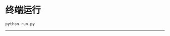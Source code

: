 # 终端运行

```shell
python run.py
```
**********************************************************************************************************************************************************************************************************************************************************************************************************************************************************************************************************************************************************************************************************************************************************************************